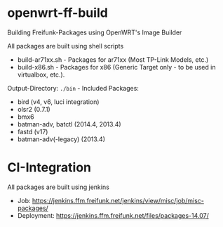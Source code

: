 # openwrt-ff-build
Building Freifunk-Packages using OpenWRT's Image Builder

All packages are built using shell scripts

* build-ar71xx.sh - Packages for ar71xx (Most TP-Link Models, etc.)
* build-x86.sh - Packages for x86 (Generic Target only - to be used in virtualbox, etc.).

Output-Directory: <code>./bin</code> - Included Packages:

* bird (v4, v6, luci integration)
* olsr2 (0.7.1)
* bmx6
* batman-adv, batctl  (2014.4, 2013.4)
* fastd (v17)
* batman-adv(-legacy) (2013.4)

CI-Integration
===================

All packages are built using jenkins

* Job: https://jenkins.ffm.freifunk.net/jenkins/view/misc/job/misc-packages/
* Deployment: https://jenkins.ffm.freifunk.net/files/packages-14.07/
